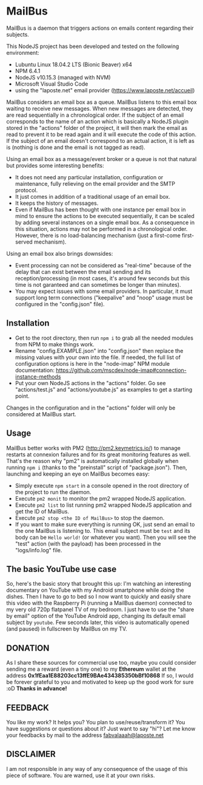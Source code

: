 # MailBus

MailBus is a daemon that triggers actions on emails content regarding
their subjects.

This NodeJS project has been developed and tested on the following environment:
- Lubuntu Linux 18.04.2 LTS (Bionic Beaver) x64
- NPM 6.4.1
- NodeJS v10.15.3 (managed with NVM)
- Microsoft Visual Studio Code
- using the "laposte.net" email provider (https://www.laposte.net/accueil)

MailBus considers an email box as a queue. MailBus listens to this
email box waiting to receive new messages. When new messages are detected, they are
read sequentially in a chronological order. If the subject of an email corresponds to the name of an action
which is basically a NodeJS plugin stored in the "actions" folder of the project,
it will then mark the email as read to prevent it to be read again and it will execute
the code of this action. If the subject of an email doesn't correspond to an actual action,
it is left as is (nothing is done and the email is not tagged as read).

Using an email box as a message/event broker or a queue is not that natural but provides
some interesting benefits:
- It does not need any particular installation, configuration or maintenance,
  fully relieving on the email provider and the SMTP protocol.
- It just comes in addition of a traditional usage of an email box.
- It keeps the history of messages.
- Even if MailBus has been thought with one instance per email box in mind to ensure the actions to be executed sequentially, it can be scaled by adding several instances on a single email box. As a consequence in this situation, actions may not be performed in a chronological order. However, there is no load-balancing mechanism (just a first-come first-served mechanism).

Using an email box also brings downsides:
- Event processing can not be considered as "real-time" because of the delay that can exist between the email sending and its reception/processing (in most cases, it's around few seconds but this time is not garanteed and can sometimes be longer than minutes).
- You may expect issues with some email providers. In particular, it must support long term connections ("keepalive" and "noop" usage must be configured in the "config.json" file).

## Installation

- Get to the root directory, then run `npm i` to grab all the needed modules from
  NPM to make things work.
- Rename "config.EXAMPLE.json" into "config.json" then replace the missing values with your own into the file. If needed, the full list of configuration options is here in the "node-imap" NPM module documentation: https://github.com/mscdex/node-imap#connection-instance-methods
- Put your own NodeJS actions in the "actions" folder. Go see "actions/test.js" and "actions/youtube.js" as examples to get a starting point.

Changes in the configuration and in the "actions" folder will only be considered at MailBus start.

## Usage

MailBus better works with PM2 (http://pm2.keymetrics.io/) to manage restarts at connexion failures and for its great monitoring features as well. That's the reason why "pm2" is automatically installed globally when running `npm i` (thanks to the "preinstall" script of "package.json"). Then, launching and keeping an eye on MailBus becomes easy:
- Simply execute `npm start` in a console opened in the root directory of the project to run the daemon.
- Execute `pm2 monit` to monitor the pm2 wrapped NodeJS application.
- Execute `pm2 list` to list running pm2 wrapped NodeJS application and get the ID of MailBus.
- Execute `pm2 stop <the ID of MailBus>` to stop the daemon.
- If you want to make sure everything is running OK, just send an email to the one MailBus is listening to. This email subject must be `test` and its body can be `Hello world!` (or whatever you want). Then you will see the "test" action (with the payload) has been processed in the "logs/info.log" file.

## The basic YouTube use case

So, here's the basic story that brought this up: I'm watching an interesting documentary on YouTube with my Android smartphone while doing the dishes. Then I have to go to bed so I now want to quickly and easily share this video with the Raspberry Pi (running a MailBus daemon) connected to my very old 720p flatpanel TV of my bedroom. I just have to use the "share by email" option of the YouTube Android app, changing its default email subject by `youtube`. Few seconds later, this video is automatically opened (and paused) in fullscreen by MailBus on my TV.

## DONATION

As I share these sources for commercial use too, maybe you could consider
sending me a reward (even a tiny one) to my **Ethereum** wallet at the address
**0x1fEaa1E88203cc13ffE9BAe434385350bBf10868**
If so, I would be forever grateful to you and motivated to keep up the good work
for sure :oD **Thanks in advance!**

## FEEDBACK

You like my work? It helps you? You plan to use/reuse/transform it? You have
suggestions or questions about it? Just want to say "hi"? Let me know your
feedbacks by mail to the address fabvalaaah@laposte.net

## DISCLAIMER

I am not responsible in any way of any consequence of the usage of this piece of
software. You are warned, use it at your own risks.
